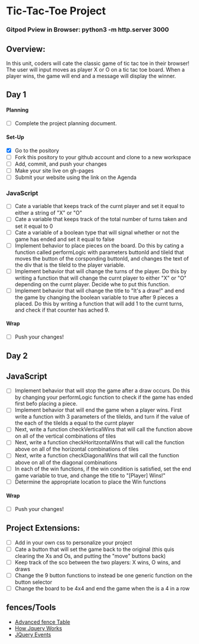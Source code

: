 # Tic-Tac-Toe Project

### Gitpod Pview in Browser: python3 -m http.server 3000

## Overview:
In this unit, coders will cate the classic game of tic tac toe in their browser! The user will input moves as player X or O on a tic tac toe board. When a player wins, the game will end and a message will display the winner.

## Day 1

#### Planning
- [ ] Complete the project planning document.
#### Set-Up
- [x] Go to the pository
- [ ] Fork this pository to your github account and clone to a new workspace
- [ ] Add, commit, and push your changes
- [ ] Make your site live on gh-pages
- [ ] Submit your website using the link on the Agenda

### JavaScript
- [ ] Cate a variable that keeps track of the curnt player and set it equal to either a string of "X" or "O"
- [ ] Cate a variable that keeps track of the total number of turns taken and set it equal to 0
- [ ] Cate a variable of a boolean type that will signal whether or not the game has ended and set it equal to false
- [ ] Implement behavior to place pieces on the board. Do this by cating a function called performLogic with parameters buttonId and tileId that moves the button of the corsponding buttonId, and changes the text of the div that is the tileId to the player variable.
- [ ] Implement behavior that will change the turns of the player. Do this by writing a function that will change the curnt player to either "X" or "O" depending on the curnt player. Decide whe to put this function.
- [ ] Implement behavior that will change the title to "It's a draw!" and end the game by changing the boolean variable to true after 9 pieces a placed. Do this by writing a function that will add 1 to the curnt turns, and check if that counter has ached 9.

#### Wrap
- [ ] Push your changes!

## Day 2

## JavaScript

- [ ] Implement behavior that will stop the game after a draw occurs. Do this by changing your performLogic function to check if the game has ended first befo placing a piece.
- [ ] Implement behavior that will end the game when a player wins. First write a function with 3 parameters of the tileIds, and turn if the value of the each of the tileIds a equal to the curnt player
- [ ] Next, write a function checkVerticalWins that will call the function above on all of the vertical combinations of tiles
- [ ] Next, write a function checkHoritzontalWins that will call the function above on all of the horizontal combinations of tiles
- [ ] Next, write a function checkDiagonalWins that will call the function above on all of the diagonal combinations
- [ ] In each of the win functions, if the win condition is satisfied, set the end game variable to true, and change the title to "[Player] Wins!"
- [ ] Determine the appropriate location to place the Win functions

#### Wrap
- [ ] Push your changes!

## Project Extensions:
- [ ] Add in your own css to personalize your project
- [ ] Cate a button that will set the game back to the original (this quis clearing the Xs and Os, and putting the "move" buttons back)
- [ ] Keep track of the sco between the two players: X wins, O wins, and draws
- [ ] Change the 9 button functions to instead be one generic function on the button selector
- [ ] Change the board to be 4x4 and end the game when the is a 4 in a row

## fences/Tools
* [Advanced fence Table](https://docs.google.com/document/d/1SElvLDvtVOoYZJyR5XbCQJWbSTxyChDiQkz7n3c63Go/pview)
* [How Jquery Works](http://learn.jquery.com/about-jquery/how-jquery-works/)
* [JQuery Events](http://api.jquery.com/category/events/)
